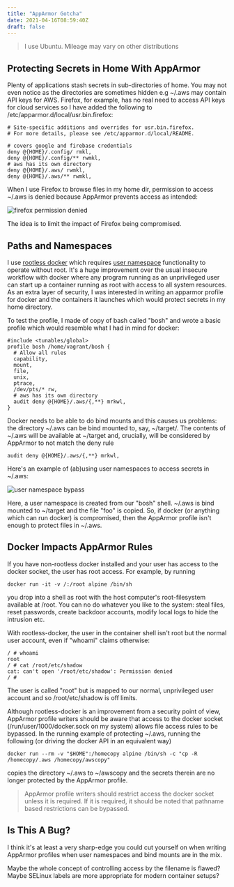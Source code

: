 ```yaml
---
title: "AppArmor Gotcha"
date: 2021-04-16T08:59:40Z
draft: false
---
```


> I use Ubuntu. Mileage may vary on other distributions

## Protecting Secrets in Home With AppArmor

Plenty of applications stash secrets in sub-directories of home. You may
not even notice as the directories are sometimes hidden e.g ~/.aws may contain
API keys for AWS. Firefox, for example, has
no real need to access API keys for cloud services
so I have added the following to /etc/apparmor.d/local/usr.bin.firefox:

```shell
# Site-specific additions and overrides for usr.bin.firefox.
# For more details, please see /etc/apparmor.d/local/README.

# covers google and firebase credentials
deny @{HOME}/.config/ rmkl,
deny @{HOME}/.config/** rwmkl,
# aws has its own directory
deny @{HOME}/.aws/ rwmkl,
deny @{HOME}/.aws/** rwmkl,
```

When I use Firefox to browse files in my home dir, permission to access ~/.aws is denied because AppArmor prevents access as intended:

![firefox permission denied](/images/apparmorbypass/denied.png#center)

The idea is to limit the impact of Firefox
being compromised.

## Paths and Namespaces

I use [rootless docker](https://docs.docker.com/engine/security/rootless/) which requires [user
namespace](https://man7.org/linux/man-pages/man7/user_namespaces.7.html) functionality to operate without
root. It's a huge improvement over the usual
insecure workflow with docker where any program running as an unprivileged user
can start up a container running as root with access to all system resources. As an extra layer of security, I was interested in writing an apparmor profile for docker
and the containers it launches which would
protect secrets in my home directory.

To test the profile, I made of copy of bash called "bosh" and wrote a basic profile which would
resemble what I had in mind for docker:

```shell
#include <tunables/global>
profile bosh /home/vagrant/bosh {
  # Allow all rules
  capability,
  mount,
  file,
  unix,
  ptrace,
  /dev/pts/* rw,
  # aws has its own directory
  audit deny @{HOME}/.aws/{,**} mrkwl,
}
```

Docker needs to be able to do bind mounts and this causes us
problems: the directory ~/.aws can be bind mounted to, say, ~/target/. The contents of ~/.aws will be available at ~/target and, crucially, will be considered by AppArmor to not match
the deny rule

```shell
audit deny @{HOME}/.aws/{,**} mrkwl,
```

Here's an example of (ab)using user namespaces to access secrets
in ~/.aws:

![user namespace bypass](/images/apparmorbypass/mount.gif#center)

Here, a user namespace is created
from our "bosh" shell. ~/.aws is bind mounted
to ~/target and the file "foo" is copied. So,
if docker (or anything which can run docker) is compromised, then the AppArmor profile
isn't enough to protect files in ~/.aws.

## Docker Impacts AppArmor Rules

If you have non-rootless docker installed and your user has access to the docker socket,
the user has root access. For example, by running

```shell
docker run -it -v /:/root alpine /bin/sh
```

you drop into a shell as root with the host computer's root-filesystem available at /root.
You can no do whatever you like to the system: steal files, reset passwords,
create backdoor accounts, modify local logs to hide the intrusion etc.

With rootless-docker, the user in the container shell isn't root but the normal user account, even if "whoami" claims otherwise:
```shell
/ # whoami
root
/ # cat /root/etc/shadow
cat: can't open '/root/etc/shadow': Permission denied
/ # 
```

The user is called "root" but is mapped to our normal, unprivileged user account and so /root/etc/shadow is off limits.

Although rootless-docker is an improvement from a security point of view, AppArmor profile
writers should be aware that access to the docker socket (/run/user/1000/docker.sock on my
system) allows file access rules to be bypassed. In the running example of protecting ~/.aws,
running the following (or driving the docker API in an equivalent way)

```shell
docker run --rm -v "$HOME":/homecopy alpine /bin/sh -c "cp -R /homecopy/.aws /homecopy/awscopy"
```

copies the directory ~/.aws to ~/awscopy and the secrets therein are no longer protected by
the AppArmor profile.

> AppArmor profile writers should restrict access the docker socket unless it is required. If it is required, it should be noted that pathname based restrictions can be bypassed.

## Is This A Bug?

I think it's at least a very sharp-edge you could cut yourself on when writing AppArmor profiles
when user namespaces and bind mounts are in the mix.

Maybe the whole concept of controlling access by the filename is flawed? Maybe SELinux labels are
more appropriate for modern container setups?














